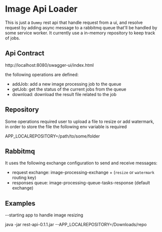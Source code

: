 
# Image Api Loader

This is just a `Dummy` rest api that handle request from a ui, and resolve request by adding async message to a rabbitmq queue that'll be handled by some service worker. It currently use a in-memory repository to keep track of jobs.


## Api Contract

http://localhost:8080/swagger-ui/index.html

the following operations are defined:

- addJob: add a new image processing job to the queue
- getJob: get the status of the current jobs from the queue
- download: download the result file related to the job

## Repository
Some operations required user to upload a file to resize or add watermark, in order to store the file the following env variable is required

APP_LOCALREPOSITORY=/path/to/some/folder


##  Rabbitmq
It uses the following exchange configuration to send and receive messages:

- request exchange: image-processing-exchange + (`resize` or `watermark` routing key)  
- responses queue: image-processing-queue-tasks-response (default exchange)
## Examples

--starting app to handle image resizing

java -jar rest-api-0.1.1.jar --APP_LOCALREPOSITORY=/Downloads/repo

